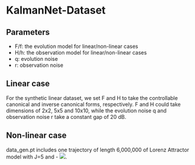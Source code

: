 # KalmanNet-Dataset

## Parameters

* F/f: the evolution model for linear/non-linear cases
* H/h: the observation model for linear/non-linear cases
* q: evolution noise
* r: observation noise

## Linear case

For the synthetic linear dataset, we set F and H to take the controllable canonical and inverse canonical forms, respectively. F and H could take dimensions of 2x2, 5x5 and 10x10, while the evolution noise q and observation noise r take a constant gap of 20 dB.

## Non-linear case

data_gen.pt includes one trajectory of length 6,000,000 of Lorenz Attractor model with J=5 and - <img src="https://latex.codecogs.com/png.latex?\Delta t = 10^{-5}" />. 

